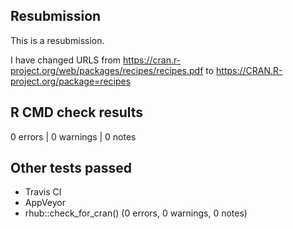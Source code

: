 ## Resubmission
This is a resubmission. 

I have changed URLS from https://cran.r-project.org/web/packages/recipes/recipes.pdf
to https://CRAN.R-project.org/package=recipes

## R CMD check results
0 errors | 0 warnings | 0 notes

## Other tests passed
- Travis CI
- AppVeyor
- rhub::check_for_cran() (0 errors, 0 warnings, 0 notes)